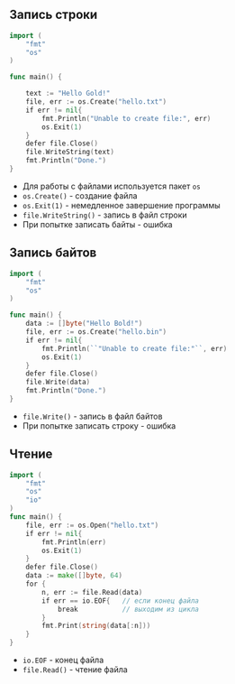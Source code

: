 ## Запись строки

``` go
import (
    "fmt"
	"os"
)

func main() {

    text := "Hello Gold!"
    file, err := os.Create("hello.txt")
    if err != nil{
        fmt.Println("Unable to create file:", err)
        os.Exit(1)
    }
    defer file.Close()
    file.WriteString(text)
    fmt.Println("Done.")
}
```
- Для работы с файлами используется пакет `os`
- `os.Create()` - создание файла
- `os.Exit(1)` - немедленное завершение программы
- `file.WriteString()` - запись в файл строки
- При попытке записать байты - ошибка

## Запись байтов

```go
import (
    "fmt"
    "os"
)

func main() {
    data := []byte("Hello Bold!")
    file, err := os.Create("hello.bin")
    if err != nil{
        fmt.Println(``"Unable to create file:"``, err)
        os.Exit(1)
    }
    defer file.Close()
    file.Write(data)
    fmt.Println("Done.")
}
```
- `file.Write()` - запись в файл байтов
- При попытке записать строку - ошибка

## Чтение

``` go
import (
    "fmt"
    "os"
    "io"
)
func main() {
    file, err := os.Open("hello.txt")
    if err != nil{
        fmt.Println(err)
        os.Exit(1)
    }
    defer file.Close()
    data := make([]byte, 64)
    for {
        n, err := file.Read(data)
        if err == io.EOF{   // если конец файла
            break           // выходим из цикла
        }
        fmt.Print(string(data[:n]))
    }
}
```
- `io.EOF` - конец файла
- `file.Read()` - чтение файла